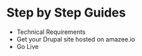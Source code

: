 # Step by Step Guides

- Technical Requirements
- Get your Drupal site hosted on amazee.io
- Go Live